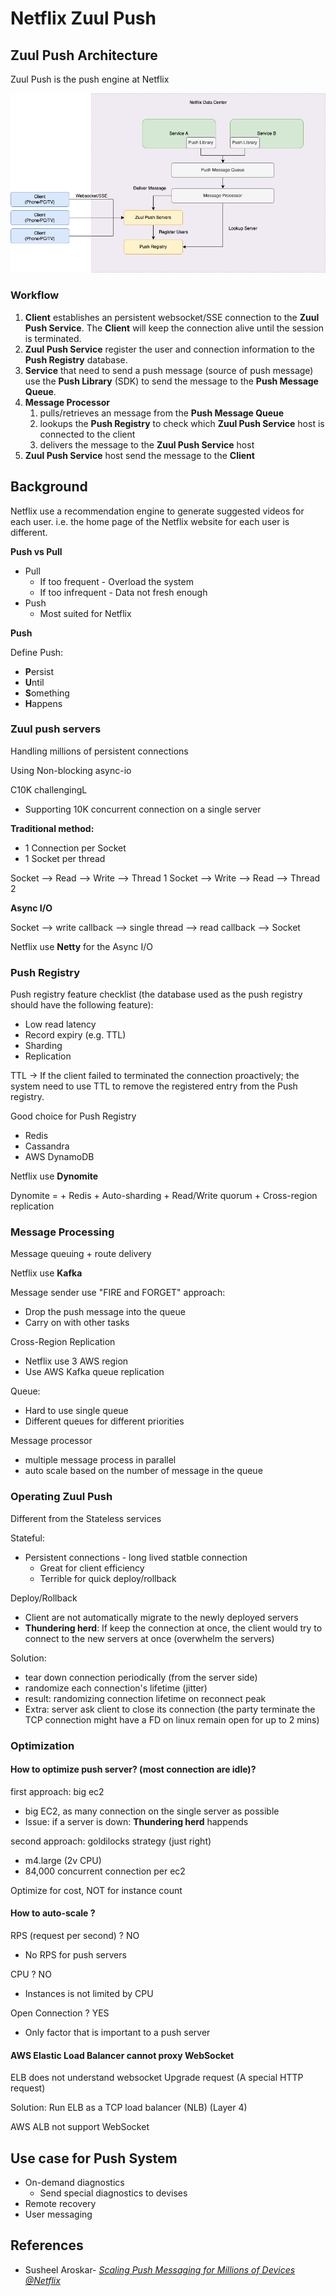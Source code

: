 # Netflix Zuul Push

## Zuul Push Architecture

Zuul Push is the push engine at Netflix

![Zuul architecture](./images/netflix_zuul_000.png)

### Workflow
1. **Client** establishes an persistent websocket/SSE connection to the **Zuul Push Service**. The **Client** will keep the connection alive until the session is terminated.
2. **Zuul Push Service** register the user and connection information to the **Push Registry** database.
3. **Service** that need to send a push message (source of push message) use the **Push Library** (SDK) to send the message to the **Push Message Queue**.
4. **Message Processor**
   1. pulls/retrieves an message from the **Push Message Queue**
   2. lookups the **Push Registry** to check which **Zuul Push Service** host is connected to the client
   3. delivers the message to the **Zuul Push Service** host
5. **Zuul Push Service** host send the message to the **Client**

## Background

Netflix use a recommendation engine to generate suggested videos for each user. i.e. the home page of the Netflix website for each user is different.


**Push vs Pull**

* Pull
  * If too frequent - Overload the system
  * If too infrequent - Data not fresh enough
* Push
  * Most suited for Netflix

**Push**

Define Push:
* **P**ersist
* **U**ntil
* **S**omething
* **H**appens



### Zuul push servers

Handling millions of persistent connections

Using Non-blocking async-io

C10K challengingL
* Supporting 10K concurrent connection on a single server

**Traditional method:**
* 1 Connection per Socket
* 1 Socket per thread

Socket --> Read --> Write --> Thread 1
Socket --> Write --> Read --> Thread 2

**Async I/O**

Socket --> write callback --> single thread --> read callback --> Socket

Netflix use **Netty** for the Async I/O

### Push Registry

Push registry feature checklist (the database used as the push registry should have the following feature):
* Low read latency
* Record expiry (e.g. TTL)
* Sharding
* Replication

TTL -> If the client failed to terminated the connection proactively; the system need to use TTL to remove the registered entry from the Push registry.

Good choice for Push Registry
* Redis
* Cassandra
* AWS DynamoDB

Netflix use **Dynomite**

Dynomite =
    + Redis
    + Auto-sharding
    + Read/Write quorum
    + Cross-region replication

### Message Processing

Message queuing + route delivery

Netflix use **Kafka**

Message sender use "FIRE and FORGET" approach:
* Drop the push message into the queue
* Carry on with other tasks

Cross-Region Replication
* Netflix use 3 AWS region
* Use AWS Kafka queue replication

Queue:
* Hard to use single queue
* Different queues for different priorities

Message processor
* multiple message process in parallel
* auto scale based on the number of message in the queue

### Operating Zuul Push

Different from the Stateless services

Stateful:
* Persistent connections - long lived statble connection
  * Great for client efficiency
  * Terrible for quick deploy/rollback

Deploy/Rollback
* Client are not automatically migrate to the newly deployed servers
* **Thundering herd**: If keep the connection at once, the client would try to connect to the new servers at once (overwhelm the servers)

Solution:
* tear down connection periodically (from the server side)
* randomize each connection's lifetime (jitter)
* result: randomizing connection lifetime on reconnect peak
* Extra: server ask client to close its connection (the party terminate the TCP connection might have a FD on linux remain open for up to 2 mins)

### Optimization

#### How to optimize push server? (most connection are idle)?

first approach: big ec2
* big EC2, as many connection on the single server as possible
* Issue: if a server is down: **Thundering herd** happends


second approach: goldilocks strategy (just right)
* m4.large (2v CPU)
* 84,000 concurrent connection per ec2


Optimize for cost, NOT for instance count

#### How to auto-scale ?

RPS (request per second) ? NO
* No RPS for push servers


CPU ? NO
* Instances is not limited by CPU

Open Connection ? YES
* Only factor that is important to a push server

#### AWS Elastic Load Balancer cannot proxy WebSocket

ELB does not understand websocket  Upgrade request (A special HTTP request)

Solution: Run ELB as a TCP load balancer (NLB) (Layer 4)

AWS ALB not support WebSocket


## Use case for Push System

* On-demand diagnostics
  * Send special diagnostics to devises
* Remote recovery
* User messaging


## References
* Susheel Aroskar- [*Scaling Push Messaging for Millions of Devices @Netflix*](https://www.youtube.com/watch?v=6w6E_B55p0E)
